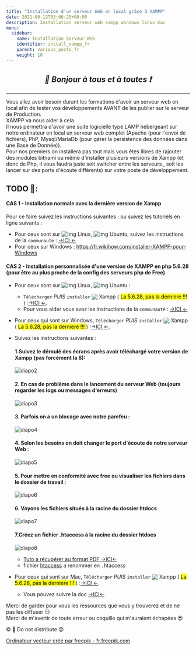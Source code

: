 ```yaml
---
title: "Installation d'un serveur Web en local grâce à XAMPP"
date: 2021-06-12T03:06:25+00:00
description: Installation serveur web xampp windows linux mac
menu:
  sidebar:
    name: Installation Serveur Web
    identifier: install_xampp_fr
    parent: various_posts_fr
    weight: 10
---
```

*<center>:loudspeaker: Bonjour à tous et à toutes :heavy_exclamation_mark:</center>*
-
---
Vous allez avoir besoin durant les formations d'avoir un serveur web en local afin de tester vos développements AVANT de les publier sur le serveur de Production.  
XAMPP va nous aider à cela.  
Il nous permettra d'avoir une suite logicielle type LAMP hébergeant sur notre ordinateur en local un serveur web complet (Apache (pour l'envoi de fichiers), PhP, Mysql/MariaDb (pour gérer la persistence des données dans une Base de Donnée)).  
Pour nos premiers on installera pas tout mais vous êtes libres de rajouter des modules bitnami ou même d'installer plusieurs versions de Xampp (et donc de Php, il vous faudra juste soit switcher entre les serveurs , soit les lancer sur des ports d'écoute différents) sur votre poste de développement.  

## TODO  :roller_coaster::

<h4> CAS 1 - Installation normale avec la dernière version de Xampp </h4>
Pour ce faire suivez les instructions suivantes : ou suivez les tutoriels en ligne suivants :

- Pour ceux sont sur <img style="vertical-align: bottom;" src="/images/icones/w30/linux_30.png" alt="img"> Linux, <img style="vertical-align: bottom;" src="/images/icones/w30/ubuntu_30.png" alt="img"> Ubuntu, suivez les instructions de la `communauté` : [->ICI <i class="fas fa-external-link-alt"></i><- ](https://doc.ubuntu-fr.org/xampp)  
- Pour ceux sur Windows : https://fr.wikihow.com/installer-XAMPP-pour-Windows  

<h4> CAS 2 - Installation personnalisée d'une version de XAMPP en php 5.6.28 (pour être au plus proche de la config des serveurs php de Free) </h4>

  - Pour ceux sont sur <img style="vertical-align: bottom;" src="/images/icones/w30/linux_30.png" alt="img"> Linux, <img style="vertical-align: bottom;" src="/images/icones/w30/ubuntu_30.png" alt="img"> Ubuntu : 
    - `Télécharger` *PUIS* `installer` <img style="vertical-align: bottom;" src="/images/icones/w30/xampp_30.png" > Xampp ( <mark>La 5.6.28, pas la derniere !!! </mark>) :[->ICI <i class="fas fa-external-link-alt"></i><-](https://sourceforge.net/projects/xampp/files/XAMPP%20Linux/5.6.28/).
    - Pour vous aider vous avez les instructions de la `communauté` : [->ICI <i class="fas fa-external-link-alt"></i><- ](https://doc.ubuntu-fr.org/xampp)  
  - Pour ceux qui sont sur <i class="fab fa-windows"></i> Windows, `Télécharger` *PUIS* `installer` <img style="vertical-align: bottom;" src="/images/icones/w30/xampp_30.png" > Xampp ( <mark>La 5.6.28, pas la derniere !!! </mark>) :[->ICI <i class="fas fa-external-link-alt"></i><-](https://sourceforge.net/projects/xampp/files/XAMPP%20Windows/5.6.28/).
  - Suivez les instructions suivantes :  

     <h4> 1.Suivez le déroulé des écrans après avoir téléchargé votre version de Xampp (pas forcément la 8): </h4>

     ![diapo2](Diapositive2.PNG)  
     <h4> 2. En cas de problème dans le lancement du serveur Web (toujours regarder les logs ou messages d'erreurs)</h4>  

     ![diapo3](Diapositive3.PNG)  
     <h4> 3. Parfois on a un blocage avec notre parefeu : </h4>  
     
     ![diapo4](Diapositive4.PNG)  

     <h4> 4. Selon les besoins on doit changer le port d'écoute de notre serveur Web : </h4>  
     
     ![diapo5](Diapositive5.PNG)

     <h4> 5. Pour mettre en conformité avec free ou visualiser les fichiers dans le dossier de travail : </h4>  
     
     ![diapo6](Diapositive6.PNG)

      <h4> 6. Voyons les fichiers situés à la racine du dossier htdocs </h4>  

      ![diapo7](Diapositive7.PNG)

      <h4> 7.Créez un fichier .htaccess à la racine du dossier htdocs</h4>  
     
     ![diapo8](Diapositive8.PNG)
       - [Tuto a récupérer au format PDF ->ICI<- ](Install_Xampp.pdf)
       - fichier [htaccess](htaccess) a renommer en `.`htaccess

  - Pour ceux qui sont sur <i class="fab fa-apple"></i> Mac, `Télécharger` *PUIS* `installer` <img style="vertical-align: bottom;" src="/images/icones/w30/xampp_30.png" > Xampp ( <mark>La 5.6.28, pas la derniere !!! </mark>) :[->ICI <i class="fas fa-external-link-alt"></i><-](https://sourceforge.net/projects/xampp/files/XAMPP%20Mac%20OS%20X/5.6.28/).
    - Vous pouvez suivre la doc [->ICI<-](https://www.apachefriends.org/faq_osx.html)


Merci de garder pour vous les ressources que vous y trouverez et de ne pas les diffuser :smirk:  
Merci de m'avertir de toute erreur ou coquille qui m'auraient échapées :heart_eyes:

 :copyright: :no_entry_sign: Do not distribute    :relieved:

 <a href='https://fr.freepik.com/vecteurs/ordinateur'>Ordinateur vecteur créé par freepik - fr.freepik.com</a>
